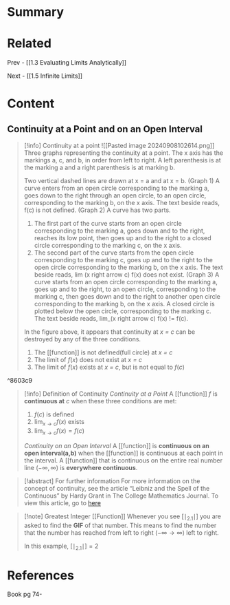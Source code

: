 # Summary
# Related
Prev - [[1.3 Evaluating Limits Analytically]]

Next - [[1.5 Infinite Limits]]
# Content

## Continuity at a Point and on an Open Interval

>[!info] Continuity at a point
>![[Pasted image 20240908102614.png]]
>Three graphs representing the continuity at a point. The x axis has the markings a, c, and b, in order from left to right. A left parenthesis is at the marking a and a right parenthesis is at marking b. 
>
>Two vertical dashed lines are drawn at x = a and at x = b. (Graph 1) A curve enters from an open circle corresponding to the marking a, goes down to the right through an open circle, to an open circle, corresponding to the marking b, on the x axis. The text beside reads, f(c) is not defined. (Graph 2) A curve has two parts. 
>1. The first part of the curve starts from an open circle corresponding to the marking a, goes down and to the right, reaches its low point, then goes up and to the right to a closed circle corresponding to the marking c, on the x axis.
>2. The second part of the curve starts from the open circle corresponding to the marking c, goes up and to the right to the open circle corresponding to the marking b, on the x axis. The text beside reads, lim (x right arrow c) f(x) does not exist. (Graph 3) A curve starts from an open circle corresponding to the marking a, goes up and to the right, to an open circle, corresponding to the marking c, then goes down and to the right to another open circle corresponding to the marking b, on the x axis. A closed circle is plotted below the open circle, corresponding to the marking c. The text beside reads, lim_(x right arrow c) f(x) != f(c).
>
>In the figure above, it appears that continuity at _x = c_ can be destroyed by any of the three conditions.
>1. The [[function]] is not defined(full circle) at _x = c_
>2. The limit of $f(x)$ does not exist at _x = c_
>3. The limit of $f(x)$ exists at _x = c_, but is not equal to $f(c)$

^8603c9

>[!info] Definition of Continuity
>_Continuity at a Point_
>A [[function]] _f_ is __continuous at__ _c_ when these three conditions are met:
>1. $f(c)$ is defined
>2. $\lim_{ x \to c }f(x)$ exists
>3. $\lim_{ x \to c }f(x)=f(c)$
>
>_Continuity on an Open Interval_
>A [[function]] is __continuous on an open interval(a,b)__ when the [[function]] is continuous at each point in the interval. A [[function]] that is continuous on the entire real number line $(-\infty,\infty)$ is __everywhere continuous__.

>[!abstract] For further information
>For more information on the concept of continuity, see the article “Leibniz and the Spell of the Continuous” by Hardy Grant in The College Mathematics Journal. To view this article, go to [here](https://www.matharticles.com)

>[!note] Greatest Integer [[Function]]
>Whenever you see $[\mid_{2.1}\mid]$ you are asked to find the __GIF__ of that number. This means to find the number that the number has reached from left to right $(-\infty\to \infty)$ left to right.
>
>In this example, $[\mid_{2.1}\mid]=2$



# References
Book pg 74-